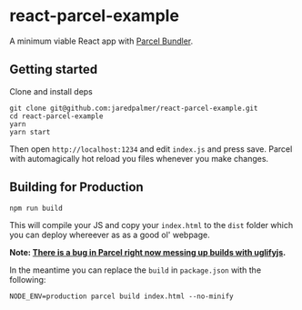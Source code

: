 # react-parcel-example

A minimum viable React app with [Parcel Bundler](https://parceljs.org).

## Getting started

Clone and install deps
```
git clone git@github.com:jaredpalmer/react-parcel-example.git
cd react-parcel-example
yarn 
yarn start
```

Then open `http://localhost:1234` and edit `index.js` and press save. Parcel with automagically hot reload you files whenever you make changes.


## Building for Production

```
npm run build
```

This will compile your JS and copy your `index.html` to the `dist` folder which you can deploy whereever as as a good ol' webpage.

**Note: [There is a bug in Parcel right now messing up builds with uglifyjs](https://github.com/parcel-bundler/parcel/issues/8).**

In the meantime you can replace the `build` in `package.json` with the following:

```
NODE_ENV=production parcel build index.html --no-minify
```





